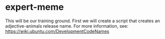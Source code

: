# expert-meme
This will be our training ground.
First we will create a script that creates an adjective-animals release name.
For more information, see:
https://wiki.ubuntu.com/DevelopmentCodeNames

